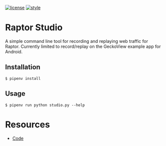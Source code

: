 [![license](https://img.shields.io/badge/license-MPL%202.0-blue.svg)](https://github.com/davehunt/raptor-studio/blob/master/LICENSE.txt)
[![style](https://img.shields.io/badge/code%20style-black-000000.svg)](https://github.com/ambv/black)

# Raptor Studio

A simple command line tool for recording and replaying web traffic for Raptor. Currently
limited to record/replay on the GeckoView example app for Android.

## Installation

```
$ pipenv install
```

## Usage

```
$ pipenv run python studio.py --help
```

# Resources

- [Code](http://github.com/davehunt/raptor-studio)
